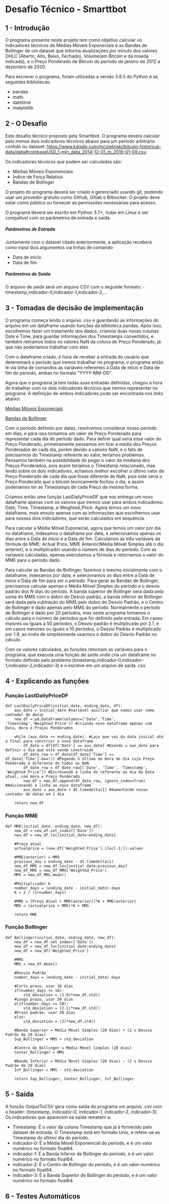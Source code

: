
# Desafio Técnico - Smarttbot
## 1 - Introdução
<right>O programa presente neste projeto tem como objetivo calcular os indicadores técnicos de Médias Móveis Exponeciais e as Bandas de Bollinger de um dataset que informa atualizações por minuto dos valores OHLC (Aberto, Alto, Baixo, Fechado), Volume(em Bitcoin e da moeda indicada), e o Preço Ponderado de Bitcoin do período de janeiro de 2012 a dezembro de 2020.</right>

Para escrever o programa, foram utilizadas a versão 3.8.5 do Python e as seguintes bibliotecas:
- pandas
- math
- datetime
- matplotlib


## 2 - O Desafio
Este desafio técnico proposto pela Smarttbot. O programa deverá calcular pelo menos dois indicadores técnicos abaixo para um período arbitrário contido no dataset: https://www.kaggle.com/mczielinski/bitcoin-historical-data/data#coinbaseUSD_1-min_data_2014-12-01_to_2019-01-09.csv.

Os indicadores técnicos que podem ser calculados são:
- Médias Móveis Exponenciais
- Índice de Força Relativa
- Bandas de Bollinger

O projeto do programa deverá ser criado e gerenciado usando git, podendo usar um provedor gratuito como Github, Gitlab e Bitbucket. O projeto deve estar como público ou fornecer as permissões necessárias para acesso.

O programa deverá ser escrito em Python 3.7+, rodar em Linux e ser compatível com os parâmetros de entrada e saída.

##### Parâmetros de Entrada
Juntamente com o dataset citado anteriormente, a aplicação receberá como input dois argumentos via linhas de comando:
- Data de início
- Data de fim

##### Parâmetros de Saída
O arquivo de saída será um arquivo CSV com o seguinte formato:
-timestamp,indicador-0,indicador-1,indicador-2,...

## 3 - Tomadas de decisão de implementação
O programa começa lendo o arquivo .csv e guardando as informações do arquivo em um dataframe usando funções da biblioteca pandas. Após isso, escolhemos fazer um tratamento dos dados, criamos duas novas colunas Date e Time, para guardar informações dos Timestamps convertidos, e também retiramos todos os valores NaN da coluna do Preço Ponderado, já que não poderíamos trabalhar com eles. 

Com o dataframe criado, é hora de receber a entrada do usuário que determinará o período que iremos trabalhar no programa, o programa então lê via linha de comandos as variáveis referentes a Data de início e Data de fim do período, ambas no formato "YYYY-MM-DD".

Agora que o programa já tem todas suas entradas definidas, chegou a hora de trabalhar com os dois indicadores técnicos que iremos representar no programa. A definição de ambos indicadores pode ser encontrada nos links abaixo:

<a href="https://www.bussoladoinvestidor.com.br/media-movel-exponencial/">Médias Móveis Exponeciais</a> 

<a href="https://www.bussoladoinvestidor.com.br/bandas-de-bollinger/">Bandas de Bollinger</a>

Com o período definido por datas, resolvemos considerar nosso período em dias, e para isso tomamos um valor de Preço Ponderado para representar cada dia do período dado. Para definir qual seria esse valor do Preço Ponderado, primeiramente pensamos em tirar a média dos Preços Ponderados de cada dia, porém devido a valores NaN, e o fato de precisarmos do Timestamp referente ao valor, teríamos problemas. Pensamos também na possibilidade de pegar o valor da mediana dos Preços Ponderados, pois assim teríamos o Timestamp relacionado, mas lendo sobre os dois indicadores, achamos melhor escolher o último valor de Preço Ponderado de cada dia que fosse diferente de NaN, pois este seria o Preço Ponderado que a bitcoin teoricamente fechou o dia, e assim poderíamos ter as Timestamps de cada Preço da mesma forma.

Criamos então uma função LastDailyPriceDF que nos entrega um novo dataframe apenas com os valores que iremos usar para ambos indicadores: Date, Time, Timestamp, e Weighted_Price. Agora temos um novo dataframe, mais enxuto apenas com as informações que escolhemos usar para nossos dois indicadores, que serão calculados em sequência.

Para calcular a Média Móvel Exponecial, agora que temos um valor por dia no dataframe, indexamos o dataframe por data, e selecionamos apenas os dias entre a Data de início e a Data de fim. Calculamos as três variáveis da fórmula do MME: Actual Price, MME Anterior(Média Móvel Simples até o dia anterior), e o multiplicador usando o número de dias do período. Com as varíaveis calculadas, apenas executamos a fórmula e retornamos o valor do MME para o período dado.

Para calcular as Bandas de Bollinger, fazemos o mesmo inicialmente com o dataframe, indexamos por data, e selecionamos os dias entre a Data de início e Data de fim para ser o período. Para gerar as Bandas de Bollinger, precisamos calcular apenas o Média Móvel Simples do período e o desvio padrão dos N dias do período. A banda superior de Bollinger será dada pela soma do MMS com o dobro do Desvio padrão, a banda inferior de Bollinger será dada pela subtração do MMS pelo dobro do Desvio Padrão, e o Centro de Bollinger é dado apenas pelo MMS do período. Normalmente o período de Bollinger é dado por 20 períodos, mas neste programa tomamos o cálculo para o número de períodos que for definido pela entrada. Em casos maiores ou iguais a 50 períodos, o Desvio padrão é multiplicado por 2.1, e em casos menores ou iguais a 10 períodos, o Desvio Padrão é multiplicado por 1.9, ao invés de simplesmente usarmos o dobro do Desvio Padrão no cálculo.

Com os valores calculados, as funções retornam as variáveis para o programa, que executa uma função de saída onde cria um dataframe no formato definido pelo problema (timestamp,indicador-0,indicador-1,indicador-2,indicador-3) e o escreve em um arquivo de saída .csv.


## 4 - Explicando as funções

### Função LastDailyPriceDF
	def LastDailyPriceDF(initial_date, ending_date, df):	
		aux_date = initial_date #variável auxiliar que vamos usar como contador de datas
		new_df = pd.DataFrame(columns=['Date','Time', 'Timestamp','Weighted_Price']) #criando novo dataframe apenas com Data, Hora e Preços Ponderados
	
		while (aux_date <= ending_date): #Laço que vai da data inicial até a final para construir o novo dataframe
			df_date = df[df['Date'] == aux_date] #Usando o aux_date para definir o dia que está sendo construido
			df_date_row = df_date[df_date['Time'] == df_date['Time'].max()] #Pegando o última de Hora do dia cujo Preço Ponderado é diferente de todos os NaN
			df_date_row = df_date_row[['Date', 'Time', 'Timestamp', 'Weighted_Price']] #Escrevendo a linha do referente ao dia da Data atual, com Hora e Preço Ponderado
			new_df = new_df.append(df_date_row, ignore_index=True) #Adicionando a linha ao novo dataframe
			aux_date = aux_date + dt.timedelta(1) #Aumentando nosso contador de datas em 1 dia
		
		return new_df
		
### Função MME
	def MME(initial_date, ending_date, new_df):
		new_df = new_df.set_index(['Date'])
		new_df = new_df.loc[initial_date:ending_date]
		
		#Preço atual
		actualprice = (new_df['Weighted_Price'].iloc[-1:]).values
		
		#MME(anterior) = MMS
		previous_day = ending_date - dt.timedelta(1)
		new_df_MMS = new_df.loc[initial_date:previous_day]
		new_df_MMS = new_df_MMS['Weighted_Price']
		MMS = new_df_MMS.mean()
		
		#Multiplicador K
		number_days = (ending_date - initial_date).days
		K = 2 / (1+number_days)
		
		#MME = [Preço Atual + MME(anterior)]*K + MME(anterior)
		MME = (actualprice + MMS)*K + MMS
	
		return MME

### Função Bollinger
	def Bollinger(initial_date, ending_date, new_df):
		new_df = new_df.set_index(['Date'])
		new_df = new_df.loc[initial_date:ending_date]
		new_df = new_df['Weighted_Price']
		
		#MMS
		MMS = new_df.mean()
		
		#Desvio Padrão
		number_days = (ending_date - initial_date).days
		
		#Curto prazo, usar 10 dias
		if(number_days <= 10):
			std_deviation = (1.9)*new_df.std()
		#Longo prazo, usar 50 dias
		elif(number_days >= 50):
			std_deviation = (2.1)*new_df.std()
		#Prazo padrão, usar 20 dias
		else:
			std_deviation = (2)*new_df.std()
		
		#Banda Superior = Média Móvel Simples (20 dias) + (2 x Desvio Padrão de 20 dias)
		Sup_Bollinger = MMS + std_deviation
		
		#Centro de Bollinger = Média Móvel Simples (20 dias)
		Center_Bollinger = MMS
		
		#Banda Inferior = Média Móvel Simples (20 dias) – (2 x Desvio Padrão de 20 dias)
		Inf_Bollinger = MMS - std_deviation
	
		return Sup_Bollinger, Center_Bollinger, Inf_Bollinger

    
## 5 - Saída
A função OutputToCSV gera como saída do programa um arquivo .csv com o header: (timestamp, indicador-0, indicador-1, indicador-2, indicador-3). Os indicadores que aparecem na saída remetem a:
- Timestamp: É o valor da coluna Timestamp que já é fornecido pelo dataset de entrada. O Timestamp está em formato Unix, e refere-se ao Timestamp do último dia do período.
- indicador-0: É a Média Móvel Exponencial do período, e é um valor numérico no formato float64.
- indicador-1: É a Banda Inferior de Bollinger do período, e é um valor numérico no formato float64.
- indicador-2: É o Centro de Bollinger do período, e é um valor numérico no formato float64.
- indicador-3: É a Banda Superior de Bollinger do período, e é um valor numérico no formato float64.


## 6 - Testes Automáticos
